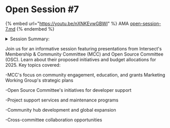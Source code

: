 # Open Session #7



{% embed url="https://youtu.be/nXNKEvwGBWI" %}
AMA [open-session-7.md](open-session-7.md "mention")
{% endembed %}

<details>

<summary>Session Summary:</summary>

The seventh session of the Cardano budget process open discussions focused on presentations from the Membership and Community Committee (MCC) and the Open Source Committee (OSC) of Intersect. The session aimed to provide insights into their budget proposals for 2025 and answer community questions regarding their initiatives and allocations.

The session began with an overview of the meeting principles, emphasizing structured discussion, maintaining a professional tone, and ensuring all questions were addressed fairly. Participants were encouraged to raise their hands or submit questions in the chat with the prefix "Question" to facilitate a smooth dialogue. The session was set for one hour, with additional time available for extended discussions.

Nori Nishigaya, chair of the MCC, presented an overview of their budget framework, highlighting four key focus areas: increasing usage, maintaining business operations, governance, and vision. The MCC’s budget priorities include grants, events, outreach, education, and community engagement efforts. Specific initiatives include funding local meetups, hackathons, and educational programs to enhance accessibility and inclusion. The committee is also looking at grants to support innovation and ecosystem growth, including a proposed allocation for Project Catalyst.

Nori emphasized that the MCC seeks to enhance membership value by fostering a thriving Cardano community. The committee plans to provide operational support for working groups, community hubs, and collaborative best practices. The session also touched upon future elections for the MCC, scheduled for April, where half of the committee seats will be up for election. Community members were encouraged to join working groups and special interest groups to contribute actively to the development of Cardano.

Following Nori’s presentation, the discussion transitioned to the role of marketing within Intersect. Simon from the Marketing Working Group provided an overview of the group's goals, emphasizing strategic partnerships, media outreach, and global adoption strategies. The working group proposed a 12% allocation of the total Cardano budget to support these initiatives, including funding for a dedicated marketing team, professional services, and operational overhead. This led to discussions about the appropriateness of the budget request, particularly the 15% portion allocated to operational costs. A follow-up session was proposed to further refine and discuss the marketing working group’s budget request in detail.

The session then moved to the Open Source Committee, with a presentation by Tex, the committee’s secretary. The OSC’s budget proposal focused on fostering open-source contributions, supporting decentralized development, and ensuring long-term sustainability. Key initiatives include a maintainer retainer program to compensate community developers, repository management, security and maintenance support, and a developer advocacy program.

The OSC also highlighted the importance of project support services, which include governance, sustainability, and legal consulting for open-source projects. The committee proposed an initiative similar to Google’s Summer of Code to nurture new developers and expand participation in open-source development. Other proposed efforts include bounty programs for resolving issues within the ecosystem and funding OSC members' participation in global open-source events.

A lively Q\&A session followed the presentations, covering various topics, including the distinction between MCC and OSC events, the intersection of open-source marketing with broader Cardano promotion, and the logistics of grant administration within the MCC. The discussion also touched on the need for transparency in expenditure and justification of funding allocations.

As the session concluded, Lawrence emphasized the importance of continuous engagement and community participation in refining budget allocations. Plans were set to schedule a dedicated session for the marketing working group and MCC to further discuss their proposals. The community was encouraged to attend upcoming sessions, with registration links provided for those interested in continuing the discussions.

The meeting wrapped up with a call for active involvement in the budgeting process, reminding participants that all resources, including session recordings and knowledge base links, were available for review. The commitment to ensuring a transparent and collaborative budgeting process was reiterated, with an open invitation for further community input and engagement.

</details>

Join us for an informative session featuring presentations from Intersect's Membership & Community Committee (MCC) and Open Source Committee (OSC). Learn about their proposed initiatives and budget allocations for 2025. Key topics covered:

-MCC's focus on community engagement, education, and grants Marketing Working Group's strategic plans&#x20;

-Open Source Committee's initiatives for developer support&#x20;

-Project support services and maintenance programs&#x20;

-Community hub development and global expansion&#x20;

-Cross-committee collaboration opportunities

